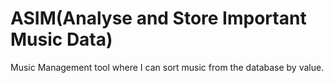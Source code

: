 # ASIM(Analyse and Store Important Music Data)
Music Management tool where I can sort music from the database by value.
